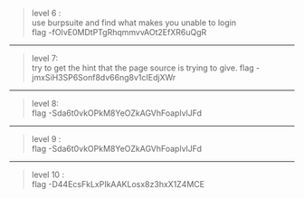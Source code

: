 > level 6 :<br>
use burpsuite and find what makes you unable to login <br>
flag -fOIvE0MDtPTgRhqmmvvAOt2EfXR6uQgR

---
> level 7:<br>
try to get the hint that the page source is trying to give.
flag -jmxSiH3SP6Sonf8dv66ng8v1cIEdjXWr

---
>level 8:<br>
flag -Sda6t0vkOPkM8YeOZkAGVhFoaplvlJFd
---

>level 9 :<br>
flag -Sda6t0vkOPkM8YeOZkAGVhFoaplvlJFd

---
> level 10 :<br>
>flag -D44EcsFkLxPIkAAKLosx8z3hxX1Z4MCE

